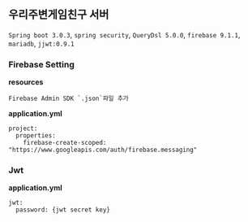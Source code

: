 우리주변게임친구 서버
---
`Spring boot 3.0.3`, `spring security`, `QueryDsl 5.0.0`, `firebase 9.1.1`, `mariadb`, `jjwt:0.9.1`

### Firebase Setting
**resources**
```text
Firebase Admin SDK `.json`파일 추가
```

**application.yml**
```text
project:
  properties:
    firebase-create-scoped: "https://www.googleapis.com/auth/firebase.messaging"
```

### Jwt
**application.yml**
```text
jwt:
  password: {jwt secret key}
```

